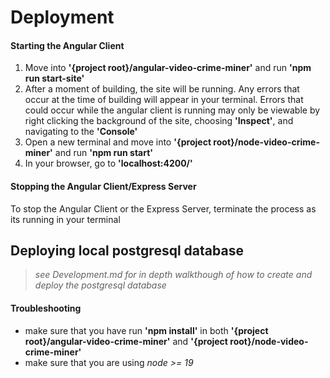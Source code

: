 # Deployment

#### Starting the Angular Client

1. Move into **'{project root}/angular-video-crime-miner'** and run **'npm run start-site'**
2. After a moment of building, the site will be running. Any errors that occur at the time of building will appear in your terminal. Errors that could occur while the angular client is running may only be viewable by right clicking the background of the site, choosing **'Inspect'**, and navigating to the **'Console'**
3. Open a new terminal and move into **'{project root}/node-video-crime-miner'** and run **'npm run start'**
3. In your browser, go to **'localhost:4200/'**

#### Stopping the Angular Client/Express Server

 To stop the Angular Client or the Express Server, terminate the process as its running in your terminal


## Deploying local postgresql database
>*see Development.md for in depth walkthough of how to create and deploy the postgresql database*

#### Troubleshooting

- make sure that you have run **'npm install'** in both **'{project root}/angular-video-crime-miner'** and **'{project root}/node-video-crime-miner'**
- make sure that you are using *node >= 19*